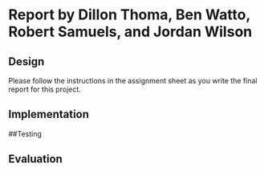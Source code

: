 # Report by Dillon Thoma, Ben Watto, Robert Samuels, and Jordan Wilson

## Design
Please follow the instructions in the assignment sheet as you write the final
report for this project.

## Implementation


##Testing


## Evaluation
